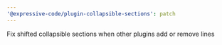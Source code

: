 ```yaml
---
'@expressive-code/plugin-collapsible-sections': patch
---
```


Fix shifted collapsible sections when other plugins add or remove lines
